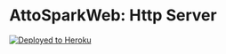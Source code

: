 # AttoSparkWeb: Http Server

[![Deployed to Heroku](https://www.herokucdn.com/deploy/button.png)](https://polar-hollows-27718.herokuapp.com/Apps/hello)
